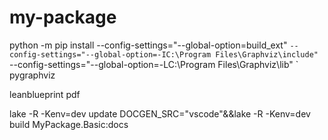 # my-package


python -m pip install --config-settings="--global-option=build_ext" `
                      --config-settings="--global-option=-IC:\Program Files\Graphviz\include" `
                      --config-settings="--global-option=-LC:\Program Files\Graphviz\lib" `
                      pygraphviz

                      

leanblueprint pdf

lake -R -Kenv=dev update
DOCGEN_SRC="vscode"&&lake -R -Kenv=dev build MyPackage.Basic:docs